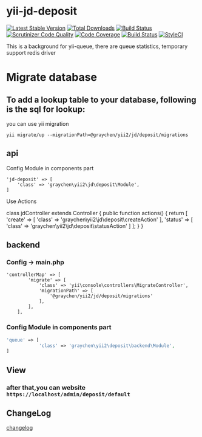 # yii-jd-deposit
[![Latest Stable Version](https://poser.pugx.org/graychen/yii2-jd-deposit/version)](https://packagist.org/packages/graychen/yii2-jd-deposit)
[![Total Downloads](https://poser.pugx.org/graychen/yii2-jd-deposit/downloads)](https://packagist.org/packages/graychen/yii2-jd-deposit)
[![Build Status](https://travis-ci.org/Graychen/yii2-jd-deposit.svg?branch=master)](https://travis-ci.org/Graychen/yii2-jd-deposit)
[![Scrutinizer Code Quality](https://scrutinizer-ci.com/g/Graychen/yii2-jd-deposit/badges/quality-score.png?b=master)](https://scrutinizer-ci.com/g/Graychen/yii2-jd-deposit/?branch=master)
[![Code Coverage](https://scrutinizer-ci.com/g/Graychen/yii2-jd-deposit/badges/coverage.png?b=master)](https://scrutinizer-ci.com/g/Graychen/yii2-jd-deposit/?branch=master)
[![Build Status](https://scrutinizer-ci.com/g/Graychen/yii2-jd-deposit/badges/build.png?b=master)](https://scrutinizer-ci.com/g/Graychen/yii2-jd-deposit/build-status/master)
[![StyleCI](https://styleci.io/repos/109097207/shield?branch=master)](https://styleci.io/repos/109097207)

This is a background for yii-queue, there are queue statistics, temporary support redis driver
# Migrate database

## To add a lookup table to your database, following is the sql for lookup:
you can use yii migration
```
yii migrate/up --migrationPath=@graychen/yii2/jd/deposit/migrations
```
## api 
Config Module in components part

    'jd-deposit' => [
        'class' => 'graychen\yii2\jd\deposit\Module',
    ]

Use Actions

class jdController extends Controller
{
    public function actions()
    {
        return [
            'create' => [
                'class' => 'graychen\yii2\jd\deposit\createAction'
            ],
             'status' => [
                            'class' => 'graychen\yii2\jd\deposit\statusAction'
             ]
        ];
    }
}
## backend
### Config -> main.php 
```
'controllerMap' => [
        'migrate' => [
            'class' => 'yii\console\controllers\MigrateController',
            'migrationPath' => [
                '@graychen/yii2/jd/deposit/migrations'
            ],
        ],
    ],
```
### Config Module in components part
``` php 
'queue' => [
            'class' => 'graychen\yii2\deposit\backend\Module',
]
```
## View
### after that,you can website `https://localhost/admin/deposit/default`
## ChangeLog
[changelog](https://github.com/Graychen/yii2-queue-backend/blob/master/CHANGELOG.md)